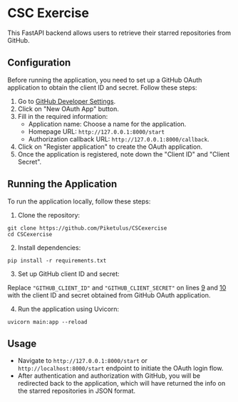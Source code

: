 # CSC Exercise

This FastAPI backend allows users to retrieve their starred repositories from GitHub.

## Configuration

Before running the application, you need to set up a GitHub OAuth application to obtain the client ID and secret. Follow these steps:

1. Go to [GitHub Developer Settings](https://github.com/settings/developers).
2. Click on "New OAuth App" button.
3. Fill in the required information:
   - Application name: Choose a name for the application.
   - Homepage URL: `http://127.0.0.1:8000/start`
   - Authorization callback URL: `http://127.0.0.1:8000/callback`.
4. Click on "Register application" to create the OAuth application.
5. Once the application is registered, note down the "Client ID" and "Client Secret".

## Running the Application

To run the application locally, follow these steps:

1. Clone the repository:

```
git clone https://github.com/Piketulus/CSCexercise
cd CSCexercise
```

2. Install dependencies:

```
pip install -r requirements.txt
```

3. Set up GitHub client ID and secret:

Replace `"GITHUB_CLIENT_ID"` and `"GITHUB_CLIENT_SECRET"` on lines [9](https://github.com/Piketulus/CSCexercise/blob/0f3af6b447d5b986bc3ee998030635ba727b77ee/main.py#L9) and [10](https://github.com/Piketulus/CSCexercise/blob/6ff627e2c3328f46d9f8d48a6aa2e428376f8c1c/main.py#L10) with the client ID and secret obtained from GitHub OAuth application.

4. Run the application using Uvicorn:

```
uvicorn main:app --reload
```

## Usage

- Navigate to `http://127.0.0.1:8000/start` or `http://localhost:8000/start` endpoint to initiate the OAuth login flow.
- After authentication and authorization with GitHub, you will be redirected back to the application, which will have returned the info on the starred repositories in JSON format.
